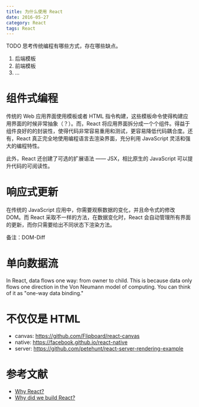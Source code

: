 ```yaml
---
title: 为什么使用 React
date: 2016-05-27
category: React
tags: React
---
```


TODO 思考传统编程有哪些方式，存在哪些缺点。
1. 后端模板
2. 前端模板
3. ...

# 组件式编程
传统的 Web 应用界面使用模板或者 HTML 指令构建，这些模板命令使得构建应用界面的时候非常抽象（？）。而，React 将应用界面拆分成一个个组件。得益于组件良好的的封装性，使得代码非常容易重用和测试，更容易降低代码耦合度。还有，React 真正完全地使用编程语言去渲染界面，充分利用 JavaScript 灵活和强大的编程特性。

此外，React 还创建了可选的扩展语法 —— JSX，相比原生的 JavaScript 可以提升代码的可阅读性。

# 响应式更新
在传统的 JavaScript 应用中，你需要观察数据的变化，并且命令式的修改 DOM。而 React 采取不一样的方法，在数据变化时，React 会自动管理所有界面的更新，而你只需要给出不同状态下渲染方法。

备注：DOM-Diff

# 单向数据流
In React, data flows one way: from owner to child. This is because data only flows one direction in the Von Neumann model of computing. You can think of it as "one-way data binding."


# 不仅仅是 HTML
- canvas: https://github.com/Flipboard/react-canvas
- native: https://facebook.github.io/react-native
- server: https://github.com/petehunt/react-server-rendering-example

# 参考文献
- [Why React?](http://facebook.github.io/react/docs/why-react.html)
- [Why did we build React?](http://facebook.github.io/react/blog/2013/06/05/why-react.html)
